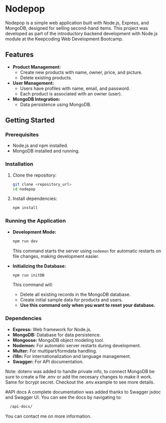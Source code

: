 # Nodepop

Nodepop is a simple web application built with Node.js, Express, and MongoDB, designed for selling second-hand items. This project was developed as part of the introductory backend development with Node.js module at the Keepcoding Web Development Bootcamp.

## Features

- **Product Management:**
  - Create new products with name, owner, price, and picture.
  - Delete existing products.
- **User Management:**
  - Users have profiles with name, email, and password.
  - Each product is associated with an owner (user).
- **MongoDB Integration:**
  - Data persistence using MongoDB.

## Getting Started

### Prerequisites

- Node.js and npm installed.
- MongoDB installed and running.

### Installation

1.  Clone the repository:

    ```bash
    git clone <repository_url>
    cd nodepop
    ```

2.  Install dependencies:

    ```bash
    npm install
    ```

### Running the Application

- **Development Mode:**

  ```bash
  npm run dev
  ```

  This command starts the server using `nodemon` for automatic restarts on file changes, making development easier.

- **Initializing the Database:**

  ```bash
  npm run initDB
  ```

  This command will:
  - Delete all existing records in the MongoDB database.
  - Create initial sample data for products and users.
  - **Use this command only when you want to reset your database.**

### Dependencies

- **Express:** Web framework for Node.js.
- **MongoDB:** Database for data persistence.
- **Mongoose:** MongoDB object modeling tool.
- **Nodemon:** For automatic server restarts during development.
- **Multer:** For multipart/formdata handling.
- **i18n:** For internationalization and language management.
- **Swagger:** For API documentation.

Note: dotenv was added to handle private info, to connect MongoDB be sure to create a file .env or add the necesary changes to make it work.
Same for bcrypt secret.
Checkout the .env.example to see more details.

#API docs
A complete documentation was added thanks to Swagger jsdoc and Swagger UI.
You can see the docs by navigating to:

```sh
  /api-docs/
```

You can contact me on more information.
